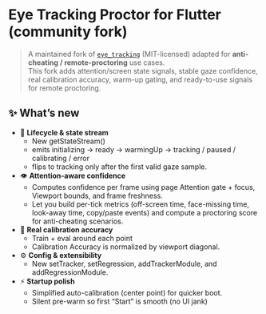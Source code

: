 # Eye Tracking Proctor for Flutter (community fork)

> A maintained fork of [`eye_tracking`](https://github.com/Piyushhhhh/eye_tracking) (MIT-licensed)
> adapted for **anti-cheating / remote-proctoring** use cases.  
> This fork adds attention/screen state signals, stable gaze confidence, real calibration accuracy,
> warm-up gating, and ready-to-use signals for remote proctoring.

## ✨ What’s new 

- 📡 **Lifecycle & state stream**
  - New getStateStream()
  - emits initializing → ready → warmingUp → tracking / paused / calibrating / error
  - flips to tracking only after the first valid gaze sample.
- 👁️ **Attention-aware confidence**
  - Computes confidence per frame using page Attention gate + focus, Viewport bounds, and frame freshness.
  - Let you build per-tick metrics (off-screen time, face-missing time, look-away time, copy/paste events)
    and compute a proctoring score for anti-cheating scenarios.
- 🎯 **Real calibration accuracy**
  - Train + eval around each point
  - Calibration Accuracy is normalized by viewport diagonal.
- ⚙️ **Config & extensibility**
  - New setTracker, setRegression, addTrackerModule, and addRegressionModule.
- ⚡ **Startup polish**
  - Simplified auto-calibration (center point) for quicker boot.
  - Silent pre-warm so first “Start” is smooth (no UI jank)
